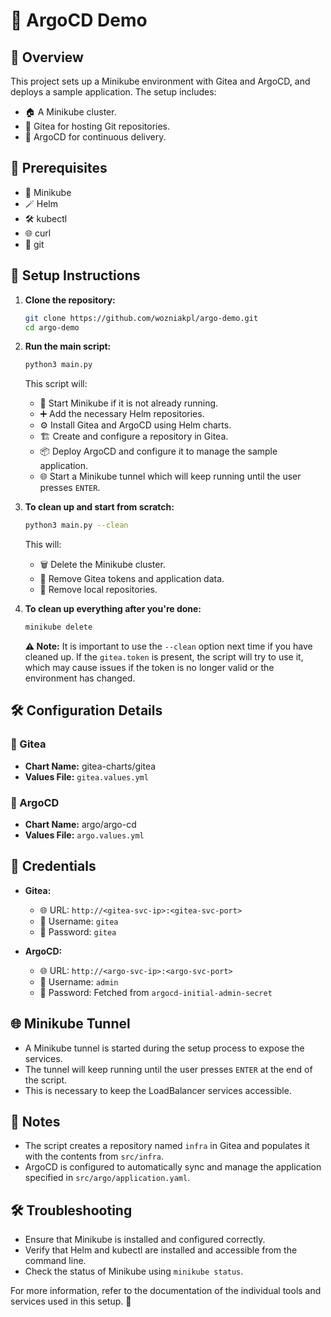 # 🚀 ArgoCD Demo

## 🌟 Overview

This project sets up a Minikube environment with Gitea and ArgoCD, and deploys a sample application. The setup includes:

- 🏠 A Minikube cluster.
- 🐙 Gitea for hosting Git repositories.
- 🚀 ArgoCD for continuous delivery.

## 🔧 Prerequisites

- 🚀 Minikube
- 🪄 Helm
- 🛠️ kubectl
- 🌐 curl
- 🧰 git

## 📜 Setup Instructions

1. **Clone the repository:**
    ```sh
    git clone https://github.com/wozniakpl/argo-demo.git
    cd argo-demo
    ```

2. **Run the main script:**
    ```sh
    python3 main.py
    ```

    This script will:
    - 🚀 Start Minikube if it is not already running.
    - ➕ Add the necessary Helm repositories.
    - ⚙️ Install Gitea and ArgoCD using Helm charts.
    - 🏗️ Create and configure a repository in Gitea.
    - 📦 Deploy ArgoCD and configure it to manage the sample application.
    - 🌐 Start a Minikube tunnel which will keep running until the user presses `ENTER`.

3. **To clean up and start from scratch:**
    ```sh
    python3 main.py --clean
    ```

    This will:
    - 🗑️ Delete the Minikube cluster.
    - 🧹 Remove Gitea tokens and application data.
    - 🚮 Remove local repositories.

4. **To clean up everything after you're done:**
    ```sh
    minikube delete
    ```

    **⚠️ Note:** It is important to use the `--clean` option next time if you have cleaned up. If the `gitea.token` is present, the script will try to use it, which may cause issues if the token is no longer valid or the environment has changed.

## 🛠️ Configuration Details

### 🐙 Gitea

- **Chart Name:** gitea-charts/gitea
- **Values File:** `gitea.values.yml`

### 🚀 ArgoCD

- **Chart Name:** argo/argo-cd
- **Values File:** `argo.values.yml`

## 🔑 Credentials

- **Gitea:**
    - 🌐 URL: `http://<gitea-svc-ip>:<gitea-svc-port>`
    - 👤 Username: `gitea`
    - 🔑 Password: `gitea`

- **ArgoCD:**
    - 🌐 URL: `http://<argo-svc-ip>:<argo-svc-port>`
    - 👤 Username: `admin`
    - 🔑 Password: Fetched from `argocd-initial-admin-secret`

## 🌐 Minikube Tunnel

- A Minikube tunnel is started during the setup process to expose the services.
- The tunnel will keep running until the user presses `ENTER` at the end of the script.
- This is necessary to keep the LoadBalancer services accessible.

## 📝 Notes

- The script creates a repository named `infra` in Gitea and populates it with the contents from `src/infra`.
- ArgoCD is configured to automatically sync and manage the application specified in `src/argo/application.yaml`.

## 🛠️ Troubleshooting

- Ensure that Minikube is installed and configured correctly.
- Verify that Helm and kubectl are installed and accessible from the command line.
- Check the status of Minikube using `minikube status`.

For more information, refer to the documentation of the individual tools and services used in this setup. 🚀
